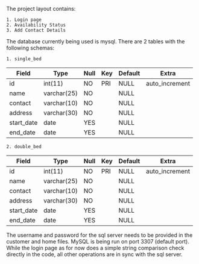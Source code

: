 The project layout contains:

	1. Login page
	2. Availability Status
	3. Add Contact Details

The database currently being used is mysql. There are 2 tables with the following schemas:

	1. single_bed

| Field      | Type        | Null | Key | Default | Extra          |
|------------|-------------|------|-----|---------|----------------|
| id         | int(11)     | NO   | PRI | NULL    | auto_increment |
| name       | varchar(25) | NO   |     | NULL    |                |
| contact    | varchar(10) | NO   |     | NULL    |                |
| address    | varchar(30) | NO   |     | NULL    |                |
| start_date | date        | YES  |     | NULL    |                |
| end_date   | date        | YES  |     | NULL    |                |

	2. double_bed

| Field      | Type        | Null | Key | Default | Extra          |
|------------|-------------|------|-----|---------|----------------|
| id         | int(11)     | NO   | PRI | NULL    | auto_increment |
| name       | varchar(25) | NO   |     | NULL    |                |
| contact    | varchar(10) | NO   |     | NULL    |                |
| address    | varchar(30) | NO   |     | NULL    |                |
| start_date | date        | YES  |     | NULL    |                |
| end_date   | date        | YES  |     | NULL    |                |

The username and password for the sql server needs to be provided in the customer and home files. MySQL is being run on port 3307 (default port). While the login page as for now does a simple string comparison check directly in the code, all other operations are in sync with the sql server.

